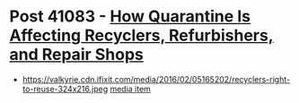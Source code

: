 # Post 41083 - [How Quarantine Is Affecting Recyclers, Refurbishers, and Repair Shops](https://www.ifixit.com/News/41083/how-quarantine-is-affecting-recyclers-refurbishers-and-repair-shops)

- https://valkyrie.cdn.ifixit.com/media/2016/02/05165202/recyclers-right-to-reuse-324x216.jpeg [media item](media-27805.md)